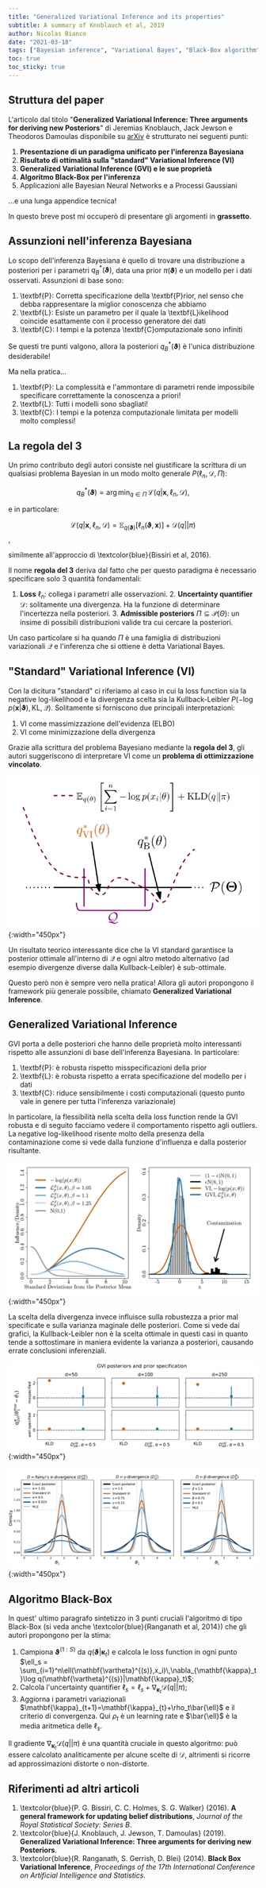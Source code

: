 ```yaml
---
title: "Generalized Variational Inference and its properties"
subtitle: A summary of Knoblauch et al, 2019
author: Nicolas Bianco
date: "2021-03-18"
tags: ["Bayesian inference", "Variational Bayes", "Black-Box algorithm"]
toc: true
toc_sticky: true
---
```


## Struttura del paper
L'articolo dal titolo "**Generalized Variational Inference: Three arguments for deriving new Posteriors**" di Jeremias Knoblauch, Jack Jewson e Theodoros Damoulas disponibile su [arXiv](https://arxiv.org/abs/1904.02063) è strutturato nei seguenti punti:

  1. **Presentazione di un paradigma unificato per l'inferenza Bayesiana**
  2. **Risultato di ottimalità sulla "standard" Variational Inference (VI)**
  3. **Generalized Variational Inference (GVI) e le sue proprietà**
  4. **Algoritmo Black-Box per l'inferenza**
  5. Applicazioni alle Bayesian Neural Networks e a Processi Gaussiani

...e una lunga appendice tecnica! 

In questo breve post mi occuperò di presentare gli argomenti in **grassetto**.

## Assunzioni nell'inferenza Bayesiana
Lo scopo dell'inferenza Bayesiana è quello di trovare una distribuzione a posteriori per i parametri $q^*_B(\mathbf{\vartheta})$, data una prior $\pi(\mathbf{\vartheta})$ e un modello per i dati osservati. Assunzioni di base sono:

  1. \textbf{P}: Corretta specificazione della \textbf{P}rior, nel senso che debba rappresentare la miglior conoscenza che abbiamo
  2. \textbf{L}: Esiste un parametro per il quale la \textbf{L}ikelihood coincide esattamente con il processo generatore dei dati
  3. \textbf{C}: I tempi e la potenza \textbf{C}omputazionale sono infiniti

Se questi tre punti valgono, allora la posteriori $q^*_B(\mathbf{\vartheta})$ è l'unica distribuzione desiderabile!

Ma nella pratica...

  1. \textbf{P}: La complessità e l'ammontare di parametri rende impossibile specificare correttamente la conoscenza a priori!
  2. \textbf{L}: Tutti i modelli sono sbagliati!
  3. \textbf{C}: I tempi e la potenza computazionale limitata per modelli molto complessi!

## La regola del 3
Un primo contributo degli autori consiste nel giustificare la scrittura di un qualsiasi problema Bayesian in un modo molto generale $P(\ell_n,\mathcal{D},\Pi)$:

$$q_B^*(\mathbf{\vartheta}) = \arg\min_{q\in\Pi}\,\mathcal{L}(q|\mathbf{x},\ell_n,\mathcal{D}),
$$

e in particolare:

$$\mathcal{L}(q|\mathbf{x},\ell_n,\mathcal{D})=\mathbb{E}_{q(\mathbf{\vartheta})}\left[\ell_n(\mathbf{\vartheta},\mathbf{x})\right] + \mathcal{D}(q||\pi)$$,

similmente all'approccio di \textcolor{blue}{Bissiri et al, 2016}.

Il nome **regola del 3** deriva dal fatto che per questo paradigma è necessario specificare solo 3 quantità fondamentali:
  1. **Loss** $\ell_n$: collega i parametri alle osservazioni.
	2. **Uncertainty quantifier** $\mathcal{D}$: solitamente una divergenza. Ha la funzione di determinare l'incertezza nella posteriori.
	3. **Admissible posteriors** $\Pi \subseteq \mathcal{P}(\Theta)$: un insime di possibili distribuzioni valide tra cui cercare la posteriori.

Un caso particolare si ha quando $\Pi$ è una famiglia di distribuzioni variazionali $\mathcal{Q}$ e l'inferenza che si ottiene è detta Variational Bayes.


## "Standard" Variational Inference (VI)
Con la dicitura "standard" ci riferiamo al caso in cui la loss function sia la negative log-likelihood e la divergenza scelta sia la Kullback-Leibler  $P(-\log p(\mathbf{x}|\mathbf{\vartheta}),\mathsf{KL},\mathcal{Q})$. Solitamente si forniscono due principali interpretazioni:

  1. VI come massimizzazione dell'evidenza (ELBO)
  2. VI come minimizzazione della divergenza
  
Grazie alla scrittura del problema Bayesiano mediante la **regola del 3**, gli autori suggeriscono di interpretare VI come un **problema di ottimizzazione vincolato**.

![VI as a $\mathcal{Q}$-constrained optimization](/assets/images/generalizedVI/Opt.PNG){:width="450px"}

Un risultato teorico interessante dice che la VI standard garantisce la posterior ottimale all'interno di $\mathcal{Q}$ e ogni altro metodo alternativo (ad esempio divergenze diverse dalla Kullback-Leibler) è sub-ottimale.

Questo però non è sempre vero nella pratica! Allora gli autori propongono il framework più generale possibile, chiamato **Generalized Variational Inference**.

## Generalized Variational Inference
GVI porta a delle posteriori che hanno delle proprietà molto interessanti rispetto alle assunzioni di base dell'inferenza Bayesiana. In particolare:

  1. \textbf{P}: è robusta rispetto misspecificazioni della prior
  2. \textbf{L}: è robusta rispetto a errata specificazione del modello per i dati
  3. \textbf{C}: riduce sensibilmente i costi computazionali (questo punto vale in genere per tutta l'inferenza variazionale)

In particolare, la flessibilità nella scelta della loss function rende la GVI robusta e di seguito facciamo vedere il comportamento rispetto agli outliers. La negative log-likelihood risente molto della presenza della contaminazione come si vede dalla funzione d'influenza e dalla posterior risultante.

![Misspecification of the model](/assets/images/generalizedVI/L.PNG){:width="450px"}

La scelta della divergenza invece influisce sulla robustezza a prior mal specificate e sulla varianza maginale delle posteriori. Come si vede dai grafici, la Kullback-Leibler non è la scelta ottimale in questi casi in quanto tende a sottostimare in maniera evidente la varianza a posteriori, causando errate conclusioni inferenziali.

![Misspecification of the prior](/assets/images/generalizedVI/P.PNG){:width="450px"}

![Better marginal variances](/assets/images/generalizedVI/V.PNG){:width="450px"}

## Algoritmo Black-Box
In quest' ultimo paragrafo sintetizzo in 3 punti cruciali l'algoritmo di tipo Black-Box (si veda anche \textcolor{blue}{Ranganath et al, 2014}) che gli autori propongono per la stima:

  1. Campiona $\mathbf{\vartheta}^{(1:S)}$ da $q(\mathbf{\vartheta}|\mathbf{\kappa}_t)$ e calcola le loss function in ogni punto $\ell_s = \sum_{i=1}^n\ell(\mathbf{\vartheta}^{(s)},x_i)\,\nabla_{\mathbf{\kappa}_t}\log q(\mathbf{\vartheta}^{(s)}|\mathbf{\kappa}_t)$;
  2. Calcola l'uncertainty quantifier $\ell_s = \ell_s+\nabla_{\mathbf{\kappa}_t}\mathcal{D}(q||\pi)$;
  3. Aggiorna i parametri variazionali $\mathbf{\kappa}_{t+1}=\mathbf{\kappa}_{t}+\rho_t\bar{\ell}$ e il criterio di convergenza. Qui $\rho_t$ è un learning rate e $\bar{\ell}$ è la media aritmetica delle $\ell_s$.

Il gradiente $\nabla_{\mathbf{\kappa}_t}\mathcal{D}(q||\pi)$ è una quantità cruciale in questo algoritmo: può essere calcolato analiticamente per alcune scelte di $\mathcal{D}$, altrimenti si ricorre ad approssimazioni distorte o non-distorte.

## Riferimenti ad altri articoli

  1. \textcolor{blue}{P. G. Bissiri, C. C. Holmes, S. G. Walker} (2016). **A general framework for updating belief distributions**, *Journal of the Royal Statistical Society: Series B*. 
  2. \textcolor{blue}{J. Knoblauch, J. Jewson, T. Damoulas} (2019). **Generalized Variational Inference: Three arguments for deriving new Posteriors**.
  3. \textcolor{blue}{R. Ranganath, S. Gerrish, D. Blei} (2014). **Black Box Variational Inference**, *Proceedings of the 17th International Conference on Artificial Intelligence and Statistics*.
